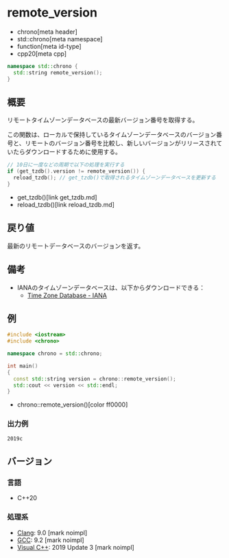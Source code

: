 # remote_version
* chrono[meta header]
* std::chrono[meta namespace]
* function[meta id-type]
* cpp20[meta cpp]

```cpp
namespace std::chrono {
  std::string remote_version();
}
```

## 概要
リモートタイムゾーンデータベースの最新バージョン番号を取得する。

この関数は、ローカルで保持しているタイムゾーンデータベースのバージョン番号と、リモートのバージョン番号を比較し、新しいバージョンがリリースされていたらダウンロードするために使用する。

```cpp
// 10日に一度などの周期で以下の処理を実行する
if (get_tzdb().version != remote_version()) {
  reload_tzdb(); // get_tzdb()で取得されるタイムゾーンデータベースを更新する
}
```
* get_tzdb()[link get_tzdb.md]
* reload_tzdb()[link reload_tzdb.md]


## 戻り値
最新のリモートデータベースのバージョンを返す。


## 備考
- IANAのタイムゾーンデータベースは、以下からダウンロードできる：
    - [Time Zone Database - IANA](https://www.iana.org/time-zones)


## 例
```cpp example
#include <iostream>
#include <chrono>

namespace chrono = std::chrono;

int main()
{
  const std::string version = chrono::remote_version();
  std::cout << version << std::endl;
}
```
* chrono::remote_version()[color ff0000]

### 出力例
```
2019c
```

## バージョン
### 言語
- C++20

### 処理系
- [Clang](/implementation.md#clang): 9.0 [mark noimpl]
- [GCC](/implementation.md#gcc): 9.2 [mark noimpl]
- [Visual C++](/implementation.md#visual_cpp): 2019 Update 3 [mark noimpl]
